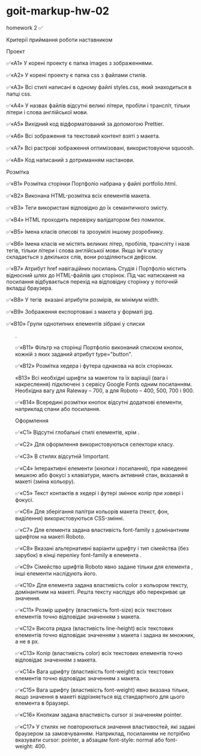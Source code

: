 # goit-markup-hw-02

homework 2 ✅

Критерії приймання роботи наставником​

Проект​

✅«A1» У корені проекту є папка images з зображеннями.

✅«A2» У корені проекту є папка css з файлами стилів.

✅«A3» Всі стилі написані в одному файлі styles.css, який знаходиться в папці css.

✅«A4» У назвах файлів відсутні великі літери, пробіли і трансліт, тільки літери і слова англійської мови.

✅«A5» Вихідний код відформатований за допомогою Prettier.

✅«A6» Всі зображення та текстовий контент взяті з макета.

✅«A7» Всі растрові зображення оптимізовані, використовуючи squoosh.

✅«A8» Код написаний з дотриманням настанови.

Розмітка​

✅«B1» Розмітка сторінки Портфоліо набрана у файлі portfolio.html.

✅«B2» Виконана HTML-розмітка всіх елементів макета.

✅«B3» Теги використані відповідно до їх семантичного змісту.

✅«B4» HTML проходить перевірку валідатором без помилок.

✅«B5» Імена класів описові та зрозумілі іншому розробнику.

✅«B6» Імена класів не містять великих літер, пробілів, трансліту і назв тегів, тільки літери і слова англійської мови. Якщо ім'я класу складається з декількох слів, вони розділяються дефісом.

✅«B7» Атрибут href навігаційних посилань Студія і Портфоліо містить відносний шлях до HTML-файлів цих сторінок. Під час натискання на посилання відбувається перехід на відповідну сторінку у поточній вкладці браузера.

✅«B8» У тегів <img> вказані атрибути розмірів, як мінімум width.

✅«B9» Зображення експортовані з макета у форматі jpg.

✅«B10» Групи однотипних елементів зібрані у списки <ul>.

✅«B11» Фільтр на сторінці Портфоліо виконаний списком кнопок, кожній з яких заданий атрибут type="button".

✅«B12» Розмітка хедера і футера однакова на всіх сторінках.

«B13» Всі необхідні шрифти за макетом та їх варіації (вага і накреслення) підключені з сервісу Google Fonts одним посиланням. Необхідна вагу для Raleway – 700, а для Roboto – 400, 500, 700 і 900.

✅«B14» Всередині розмітки кнопок відсутні додаткові елементи, наприклад спани або посилання.

Оформлення​

✅«C1» Відсутні глобальні стилі елементів, крім <body>.

✅«C2» Для оформлення використовуються селектори класу.

✅«C3» В стилях відсутній !important.

✅«C4» Інтерактивні елементи (кнопки і посилання), при наведенні мишкою або фокусі з клавіатури, мають активний стан, вказаний в макеті (зміна кольору).

✅«С5» Текст контактів в хедері і футері змінює колір при ховері і фокусі.

✅«C6» Для зберігання палітри кольорів макета (текст, фон, виділення) використовуються CSS-змінні.

✅«С7» Для елемента <body> задана властивість font-family з домінантним шрифтом на макеті Roboto.

✅«С8» Вказані альтернативні варіанти шрифту і тип сімейства (без зарубок) в кінці переліку font-family в елемента <body>.

✅«С9» Сімейство шрифтів Roboto явно задане тільки для елемента <body>, інші елементи наслідують його.

✅«С10» Для елемента <body> задана властивість color з кольором тексту, домінантним на макеті. Решта тексту наслідує або перекриває це значення.

✅«С11» Розмір шрифту (властивість font-size) всіх текстових елементів точно відповідає значенням з макета.

✅«С12» Висота рядка (властивість line-height) всіх текстових елементів точно відповідає значенням з макета і задана як множник, а не в px.

✅«С13» Колір (властивість color) всіх текстових елементів точно відповідає значенням з макета.

✅«С14» Вага шрифту (властивість font-weight) всіх текстових елементів точно відповідає значенням з макета.

✅«С15» Вага шрифту (властивість font-weight) явно вказана тільки, якщо значення в макеті відрізняється від стандартного для цього елемента в браузері.

✅«С16» Кнопкам задана властивість cursor зі значенням pointer.

✅«С17» У стилях не повторюються значення властивостей, які задані браузером за замовчуванням. Наприклад, посиланням не потрібно вказувати cursor: pointer, а абзацам font-style: normal або font-weight: 400.
